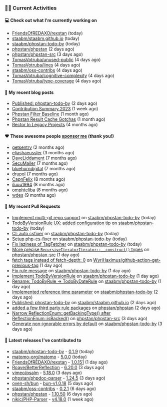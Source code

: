 ### 👨‍💻 Current Activities


#### 💻 Check out what I'm currently working on

- [FriendsOfREDAXO/rexstan](https://github.com/FriendsOfREDAXO/rexstan) (today)
- [staabm/staabm.github.io](https://github.com/staabm/staabm.github.io) (today)
- [staabm/phpstan-todo-by](https://github.com/staabm/phpstan-todo-by) (today)
- [phpstan/phpstan](https://github.com/phpstan/phpstan) (2 days ago)
- [phpstan/phpstan-src](https://github.com/phpstan/phpstan-src) (3 days ago)
- [TomasVotruba/unused-public](https://github.com/TomasVotruba/unused-public) (4 days ago)
- [TomasVotruba/lines](https://github.com/TomasVotruba/lines) (4 days ago)
- [staabm/oss-contribs](https://github.com/staabm/oss-contribs) (4 days ago)
- [TomasVotruba/cognitive-complexity](https://github.com/TomasVotruba/cognitive-complexity) (4 days ago)
- [TomasVotruba/type-coverage](https://github.com/TomasVotruba/type-coverage) (4 days ago)


#### 📜 My recent blog posts

- [Published: phpstan-todo-by](https://staabm.github.io/2023/12/17/phpstan-todo-by-published.html) (2 days ago)
- [Contribution Summary 2023](https://staabm.github.io/2023/12/07/contribution-summary-2023.html) (1 week ago)
- [Phpstan Filter Baseline](https://staabm.github.io/2023/10/30/phpstan-filter-baseline.html) (1 month ago)
- [Phpstan Result Cache Gotchas](https://staabm.github.io/2023/10/21/phpstan-result-cache-gotchas.html) (1 month ago)
- [Rector In Legacy Projects](https://staabm.github.io/2023/07/23/rector-in-legacy-projects.html) (4 months ago)


#### ❤️ These awesome people [sponsor me](https://github.com/sponsors/staabm) (thank you!)

- [getsentry](https://github.com/getsentry) (2 months ago)
- [eliashaeussler](https://github.com/eliashaeussler) (3 months ago)
- [DaveLiddament](https://github.com/DaveLiddament) (7 months ago)
- [SecuMailer](https://github.com/SecuMailer) (7 months ago)
- [bluehorndigital](https://github.com/bluehorndigital) (7 months ago)
- [drupol](https://github.com/drupol) (7 months ago)
- [CapnFelix](https://github.com/CapnFelix) (8 months ago)
- [iluuu1994](https://github.com/iluuu1994) (8 months ago)
- [omphteliba](https://github.com/omphteliba) (8 months ago)
- [wdes](https://github.com/wdes) (9 months ago)


#### 🔨 My recent Pull Requests

- [Implement multi-git repo support](https://github.com/staabm/phpstan-todo-by/pull/20) on [staabm/phpstan-todo-by](https://github.com/staabm/phpstan-todo-by) (today)
- [TodoByVersionRule UX: added configuration tip](https://github.com/staabm/phpstan-todo-by/pull/18) on [staabm/phpstan-todo-by](https://github.com/staabm/phpstan-todo-by) (today)
- [CI: auto csfixer](https://github.com/staabm/phpstan-todo-by/pull/17) on [staabm/phpstan-todo-by](https://github.com/staabm/phpstan-todo-by) (today)
- [Setup php-cs-fixer](https://github.com/staabm/phpstan-todo-by/pull/16) on [staabm/phpstan-todo-by](https://github.com/staabm/phpstan-todo-by) (today)
- [Fix laziness of TagFetcher](https://github.com/staabm/phpstan-todo-by/pull/15) on [staabm/phpstan-todo-by](https://github.com/staabm/phpstan-todo-by) (today)
- [More precise `RecursiveIteratorIterator::__construct()` types](https://github.com/phpstan/phpstan-src/pull/2835) on [phpstan/phpstan-src](https://github.com/phpstan/phpstan-src) (1 day ago)
- [fetch tags instead of fetch-depth: 0](https://github.com/WyriHaximus/github-action-get-previous-tag/pull/49) on [WyriHaximus/github-action-get-previous-tag](https://github.com/WyriHaximus/github-action-get-previous-tag) (1 day ago)
- [Fix rule message](https://github.com/staabm/phpstan-todo-by/pull/13) on [staabm/phpstan-todo-by](https://github.com/staabm/phpstan-todo-by) (1 day ago)
- [Implement TodoByVersionRule](https://github.com/staabm/phpstan-todo-by/pull/12) on [staabm/phpstan-todo-by](https://github.com/staabm/phpstan-todo-by) (1 day ago)
- [Rename: TodoByRule -&gt; TodoByDateRule](https://github.com/staabm/phpstan-todo-by/pull/11) on [staabm/phpstan-todo-by](https://github.com/staabm/phpstan-todo-by) (1 day ago)
- [Implemented reference time parameter](https://github.com/staabm/phpstan-todo-by/pull/10) on [staabm/phpstan-todo-by](https://github.com/staabm/phpstan-todo-by) (2 days ago)
- [Published: phpstan-todo-by](https://github.com/staabm/staabm.github.io/pull/108) on [staabm/staabm.github.io](https://github.com/staabm/staabm.github.io) (2 days ago)
- [added a few third party rule packages](https://github.com/phpstan/phpstan/pull/10318) on [phpstan/phpstan](https://github.com/phpstan/phpstan) (2 days ago)
- [Narrow ReflectionEnum::getBackingType() after ReflectionEnum::isBacked()](https://github.com/phpstan/phpstan-src/pull/2830) on [phpstan/phpstan-src](https://github.com/phpstan/phpstan-src) (3 days ago)
- [Generate non-ignorable errors by default](https://github.com/staabm/phpstan-todo-by/pull/8) on [staabm/phpstan-todo-by](https://github.com/staabm/phpstan-todo-by) (3 days ago)


#### 🔭 Latest releases I've contributed to

- [staabm/phpstan-todo-by](https://github.com/staabm/phpstan-todo-by) - [0.1.9](https://github.com/staabm/phpstan-todo-by/releases/tag/0.1.9) (today)
- [matomo-org/matomo](https://github.com/matomo-org/matomo) - [5.0.0](https://github.com/matomo-org/matomo/releases/tag/5.0.0) (today)
- [FriendsOfREDAXO/rexstan](https://github.com/FriendsOfREDAXO/rexstan) - [1.0.151](https://github.com/FriendsOfREDAXO/rexstan/releases/tag/1.0.151) (1 day ago)
- [Roave/BetterReflection](https://github.com/Roave/BetterReflection) - [6.20.0](https://github.com/Roave/BetterReflection/releases/tag/6.20.0) (3 days ago)
- [vimeo/psalm](https://github.com/vimeo/psalm) - [5.18.0](https://github.com/vimeo/psalm/releases/tag/5.18.0) (3 days ago)
- [phpstan/phpdoc-parser](https://github.com/phpstan/phpdoc-parser) - [1.24.5](https://github.com/phpstan/phpdoc-parser/releases/tag/1.24.5) (3 days ago)
- [oven-sh/bun](https://github.com/oven-sh/bun) - [bun-v1.0.18](https://github.com/oven-sh/bun/releases/tag/bun-v1.0.18) (5 days ago)
- [staabm/oss-contribs](https://github.com/staabm/oss-contribs) - [0.2.1](https://github.com/staabm/oss-contribs/releases/tag/0.2.1) (6 days ago)
- [phpstan/phpstan](https://github.com/phpstan/phpstan) - [1.10.50](https://github.com/phpstan/phpstan/releases/tag/1.10.50) (6 days ago)
- [nikic/PHP-Parser](https://github.com/nikic/PHP-Parser) - [v4.18.0](https://github.com/nikic/PHP-Parser/releases/tag/v4.18.0) (1 week ago)
